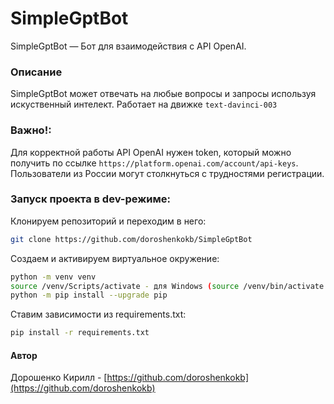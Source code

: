 # SimpleGptBot
SimpleGptBot — Бот для взаимодействия с API OpenAI.

### Описание

SimpleGptBot может отвечать на любые вопросы
и запросы используя искуственный интелект.
Работает на движке ```text-davinci-003```

### Важно!:
Для корректной работы API OpenAI нужен token,
который можно получить по ссылке ```https://platform.openai.com/account/api-keys```.
Пользователи из России могут столкнуться с трудностями регистрации.

### Запуск проекта в dev-режиме:
Клонируем репозиторий и переходим в него:
```bash
git clone https://github.com/doroshenkokb/SimpleGptBot
```

Создаем и активируем виртуальное окружение:
```bash
python -m venv venv
source /venv/Scripts/activate - для Windows (source /venv/bin/activate для Linux)
python -m pip install --upgrade pip
```

Ставим зависимости из requirements.txt:
```bash
pip install -r requirements.txt
```

#### Автор
Дорошенко Кирилл - [https://github.com/doroshenkokb](https://github.com/doroshenkokb)
